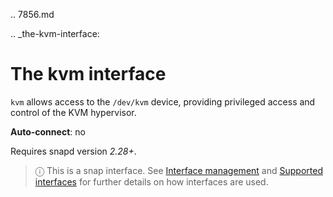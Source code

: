 .. 7856.md

.. _the-kvm-interface:

# The kvm interface

`kvm` allows access to the `/dev/kvm` device, providing privileged access and control of the KVM hypervisor.

**Auto-connect**: no

Requires snapd version _2.28+_.

> ⓘ  This is a snap interface. See [Interface management](/t/interface-management/6154) and [Supported interfaces](/t/supported-interfaces/7744) for further details on how interfaces are used.
